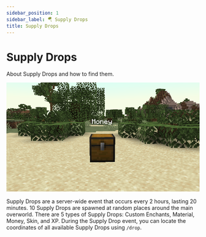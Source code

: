 ```yaml
---
sidebar_position: 1
sidebar_label: 🪂 Supply Drops
title: Supply Drops
---
```


# Supply Drops
About Supply Drops and how to find them.

![Supply Drop](./img/supply-drop.png)

Supply Drops are a server-wide event that occurs every 2 hours, lasting 20 minutes. 10 Supply Drops are spawned at random places around the main overworld. There are 5 types of Supply Drops: Custom Enchants, Material, Money, Skin, and XP. During the Supply Drop event, you can locate the coordinates of all available Supply Drops using `/drop`.